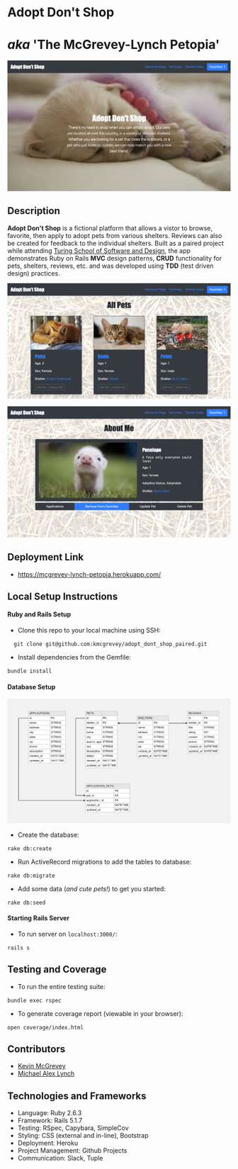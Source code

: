 # __Adopt Don't Shop__
# _aka_ 'The McGrevey-Lynch Petopia'

![Screenshot](public/images/adopt_home_2020-09-28.png)  

## Description

**Adopt Don't Shop** is a fictional platform that allows a vistor to browse, favorite, then apply to adopt pets from various shelters. Reviews can also be created for feedback to the individual shelters. Built as a paired project while attending [Turing School of Software and Design](https://turing.io/), the app demonstrates Ruby on Rails **MVC** design patterns, **CRUD** functionality for pets, shelters, reviews, etc. and was developed using **TDD** (test driven design) practices.  
   
![Screenshot](public/images/adopt_pets_2020-09-28.png)  

![Screenshot](public/images/adopt_favorite_2020-09-28.png)  
  
## Deployment Link
- https://mcgrevey-lynch-petopia.herokuapp.com/
  
## Local Setup Instructions
#### Ruby and Rails Setup

- Clone this repo to your local machine using SSH:
```
  git clone git@github.com:kmcgrevey/adopt_dont_shop_paired.git
```
- Install dependencies from the Gemfile:
```
bundle install
```

#### Database Setup  

![Tables](public/images/adopt_paired_tables.png)
  
- Create the database:
```
rake db:create
```
- Run ActiveRecord migrations to add the tables to database:
``` 
rake db:migrate
```
- Add some data (_and cute pets!_) to get you started:
```
rake db:seed
```

#### Starting Rails Server
- To run server on `localhost:3000/`:
```
rails s
```

## Testing and Coverage
- To run the entire testing suite:
```
bundle exec rspec
```
- To generate coverage report (viewable in your browser):
```
open coverage/index.html
```

## Contributors

- [Kevin McGrevey](https://github.com/kmcgrevey)  
- [Michael Alex Lynch](https://github.com/mlynch5187)
  
## Technologies and Frameworks

- Language: Ruby 2.6.3
- Framework: Rails 5.1.7
- Testing: RSpec, Capybara, SimpleCov
- Styling: CSS (external and in-line), Bootstrap
- Deployment: Heroku
- Project Management: Github Projects
- Communication: Slack, Tuple
  

  
  

